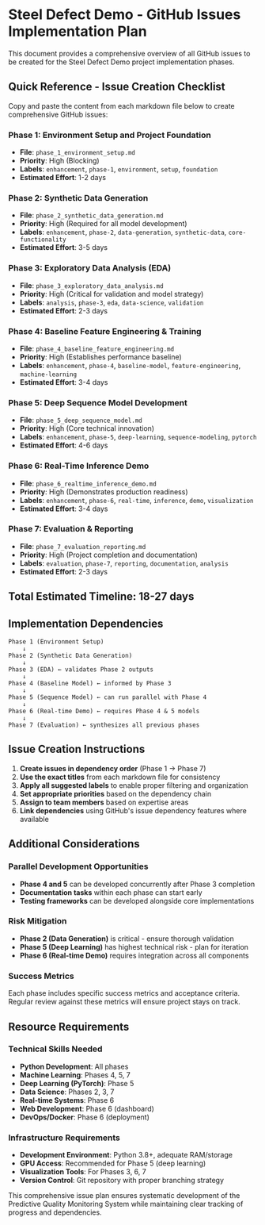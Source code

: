 # Steel Defect Demo - GitHub Issues Implementation Plan

This document provides a comprehensive overview of all GitHub issues to be created for the Steel Defect Demo project implementation phases.

## Quick Reference - Issue Creation Checklist

Copy and paste the content from each markdown file below to create comprehensive GitHub issues:

### Phase 1: Environment Setup and Project Foundation
- **File**: `phase_1_environment_setup.md`
- **Priority**: High (Blocking)
- **Labels**: `enhancement`, `phase-1`, `environment`, `setup`, `foundation`
- **Estimated Effort**: 1-2 days

### Phase 2: Synthetic Data Generation
- **File**: `phase_2_synthetic_data_generation.md`
- **Priority**: High (Required for all model development)
- **Labels**: `enhancement`, `phase-2`, `data-generation`, `synthetic-data`, `core-functionality`
- **Estimated Effort**: 3-5 days

### Phase 3: Exploratory Data Analysis (EDA)
- **File**: `phase_3_exploratory_data_analysis.md`
- **Priority**: High (Critical for validation and model strategy)
- **Labels**: `analysis`, `phase-3`, `eda`, `data-science`, `validation`
- **Estimated Effort**: 2-3 days

### Phase 4: Baseline Feature Engineering & Training
- **File**: `phase_4_baseline_feature_engineering.md`
- **Priority**: High (Establishes performance baseline)
- **Labels**: `enhancement`, `phase-4`, `baseline-model`, `feature-engineering`, `machine-learning`
- **Estimated Effort**: 3-4 days

### Phase 5: Deep Sequence Model Development
- **File**: `phase_5_deep_sequence_model.md`
- **Priority**: High (Core technical innovation)
- **Labels**: `enhancement`, `phase-5`, `deep-learning`, `sequence-modeling`, `pytorch`
- **Estimated Effort**: 4-6 days

### Phase 6: Real-Time Inference Demo
- **File**: `phase_6_realtime_inference_demo.md`
- **Priority**: High (Demonstrates production readiness)
- **Labels**: `enhancement`, `phase-6`, `real-time`, `inference`, `demo`, `visualization`
- **Estimated Effort**: 3-4 days

### Phase 7: Evaluation & Reporting
- **File**: `phase_7_evaluation_reporting.md`
- **Priority**: High (Project completion and documentation)
- **Labels**: `evaluation`, `phase-7`, `reporting`, `documentation`, `analysis`
- **Estimated Effort**: 2-3 days

## Total Estimated Timeline: 18-27 days

## Implementation Dependencies

```
Phase 1 (Environment Setup)
    ↓
Phase 2 (Synthetic Data Generation)
    ↓
Phase 3 (EDA) ← validates Phase 2 outputs
    ↓
Phase 4 (Baseline Model) ← informed by Phase 3
    ↓
Phase 5 (Sequence Model) ← can run parallel with Phase 4
    ↓
Phase 6 (Real-time Demo) ← requires Phase 4 & 5 models
    ↓
Phase 7 (Evaluation) ← synthesizes all previous phases
```

## Issue Creation Instructions

1. **Create issues in dependency order** (Phase 1 → Phase 7)
2. **Use the exact titles** from each markdown file for consistency
3. **Apply all suggested labels** to enable proper filtering and organization
4. **Set appropriate priorities** based on the dependency chain
5. **Assign to team members** based on expertise areas
6. **Link dependencies** using GitHub's issue dependency features where available

## Additional Considerations

### Parallel Development Opportunities
- **Phase 4 and 5** can be developed concurrently after Phase 3 completion
- **Documentation tasks** within each phase can start early
- **Testing frameworks** can be developed alongside core implementations

### Risk Mitigation
- **Phase 2 (Data Generation)** is critical - ensure thorough validation
- **Phase 5 (Deep Learning)** has highest technical risk - plan for iteration
- **Phase 6 (Real-time Demo)** requires integration across all components

### Success Metrics
Each phase includes specific success metrics and acceptance criteria. Regular review against these metrics will ensure project stays on track.

## Resource Requirements

### Technical Skills Needed
- **Python Development**: All phases
- **Machine Learning**: Phases 4, 5, 7
- **Deep Learning (PyTorch)**: Phase 5
- **Data Science**: Phases 2, 3, 7
- **Real-time Systems**: Phase 6
- **Web Development**: Phase 6 (dashboard)
- **DevOps/Docker**: Phase 6 (deployment)

### Infrastructure Requirements
- **Development Environment**: Python 3.8+, adequate RAM/storage
- **GPU Access**: Recommended for Phase 5 (deep learning)
- **Visualization Tools**: For Phases 3, 6, 7
- **Version Control**: Git repository with proper branching strategy

This comprehensive issue plan ensures systematic development of the Predictive Quality Monitoring System while maintaining clear tracking of progress and dependencies.
